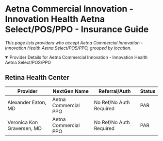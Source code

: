 # Aetna Commercial Innovation - Innovation Health Aetna Select/POS/PPO - Insurance Guide

*This page lists providers who accept Aetna Commercial Innovation - Innovation Health Aetna Select/POS/PPO, grouped by location.*

<details open><summary>Provider Details for Aetna Commercial Innovation - Innovation Health Aetna Select/POS/PPO</summary>

## Retina Health Center

| Provider | NextGen Name | Referral/Auth | Status |
|----------|-------------|--------------|--------|
| Alexander Eaton, MD | Aetna Commercial PPO | No Ref/No Auth Required | PAR |
| Veronica Kon Graversen, MD | Aetna Commercial PPO | No Ref/No Auth Required | PAR |

</details>

